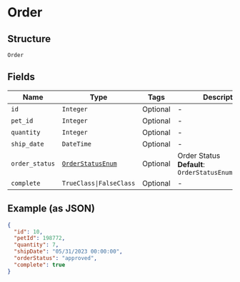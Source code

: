 
# Order

## Structure

`Order`

## Fields

| Name | Type | Tags | Description |
|  --- | --- | --- | --- |
| `id` | `Integer` | Optional | - |
| `pet_id` | `Integer` | Optional | - |
| `quantity` | `Integer` | Optional | - |
| `ship_date` | `DateTime` | Optional | - |
| `order_status` | [`OrderStatusEnum`](../../doc/models/order-status-enum.md) | Optional | Order Status<br>**Default**: `OrderStatusEnum::APPROVED` |
| `complete` | `TrueClass\|FalseClass` | Optional | - |

## Example (as JSON)

```json
{
  "id": 10,
  "petId": 198772,
  "quantity": 7,
  "shipDate": "05/31/2023 00:00:00",
  "orderStatus": "approved",
  "complete": true
}
```


